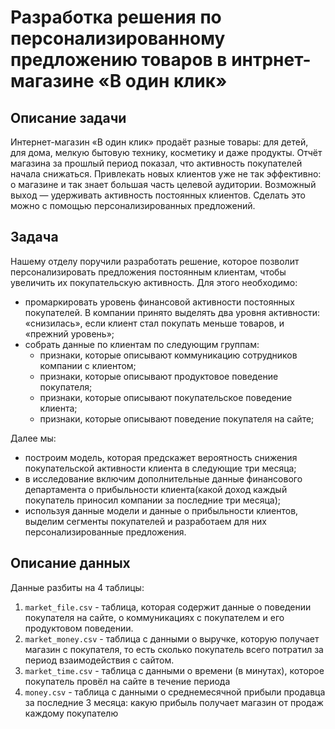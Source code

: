 # Разработка решения по персонализированному предложению товаров в интрнет-магазине «В один клик»


## Описание задачи

Интернет-магазин «В один клик» продаёт разные товары: для детей, для дома, мелкую бытовую технику, косметику и даже продукты. Отчёт магазина за прошлый период показал, что активность покупателей начала снижаться. Привлекать новых клиентов уже не так эффективно: о магазине и так знает большая часть целевой аудитории. Возможный выход — удерживать активность постоянных клиентов. Сделать это можно с помощью персонализированных предложений.


## Задача

Нашему отделу поручили разработать решение, которое позволит персонализировать предложения постоянным клиентам, чтобы увеличить их покупательскую активность. Для этого необходимо:

- промаркировать уровень финансовой активности постоянных покупателей. В компании принято выделять два уровня активности: «снизилась», если клиент стал покупать меньше товаров, и «прежний уровень»;
- собрать данные по клиентам по следующим группам:
    - признаки, которые описывают коммуникацию сотрудников компании с клиентом;
    - признаки, которые описывают продуктовое поведение покупателя;
    - признаки, которые описывают покупательское поведение клиента;
    - признаки, которые описывают поведение покупателя на сайте;

Далее мы:
- построим модель, которая предскажет вероятность снижения покупательской активности клиента в следующие три месяца;
- в исследование включим дополнительные данные финансового департамента о прибыльности клиента(какой доход каждый покупатель приносил компании за последние три месяца);
- используя данные модели и данные о прибыльности клиентов, выделим сегменты покупателей и разработаем для них персонализированные предложения.


## Описание данных

Данные разбиты на 4 таблицы:

1. `market_file.csv` - таблица, которая содержит данные о поведении покупателя на сайте, о коммуникациях с покупателем и его продуктовом поведении.
2. `market_money.csv` - таблица с данными о выручке, которую получает магазин с покупателя, то есть сколько покупатель всего потратил за период взаимодействия с сайтом.
3. `market_time.csv` - таблица с данными о времени (в минутах), которое покупатель провёл на сайте в течение периода
4. `money.csv` - таблица с данными о среднемесячной прибыли продавца за последние 3 месяца: какую прибыль получает магазин от продаж каждому покупателю
